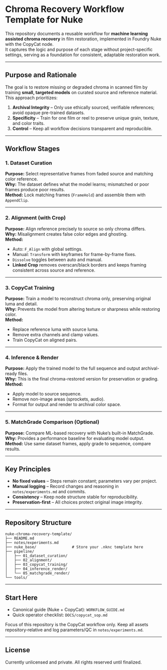 
# Chroma Recovery Workflow Template for Nuke

This repository documents a reusable workflow for **machine learning assisted chroma recovery** in film restoration, implemented in Foundry Nuke with the CopyCat node.  
It captures the logic and purpose of each stage without project-specific settings, serving as a foundation for consistent, adaptable restoration work.

---

## Purpose and Rationale

The goal is to restore missing or degraded chroma in scanned film by training **small, targeted models** on curated source and reference material.  
This approach prioritizes:

1. **Archival Integrity** – Only use ethically sourced, verifiable references; avoid opaque pre-trained datasets.  
2. **Specificity** – Train for one film or reel to preserve unique grain, texture, and color traits.  
3. **Control** – Keep all workflow decisions transparent and reproducible.

---

## Workflow Stages

### 1. Dataset Curation
**Purpose:** Select representative frames from faded source and matching color reference.  
**Why:** The dataset defines what the model learns; mismatched or poor frames produce poor results.  
**Method:** Lock matching frames (`FrameHold`) and assemble them with `AppendClip`.

---

### 2. Alignment (with Crop)
**Purpose:** Align reference precisely to source so only chroma differs.  
**Why:** Misalignment creates false color edges and ghosting.  
**Method:**  
- Auto: `F_Align` with global settings.  
- Manual: `Transform` with keyframes for frame-by-frame fixes.  
- `Dissolve` toggles between auto and manual.  
- **Linked Crop** removes overscan/black borders and keeps framing consistent across source and reference.

---

### 3. CopyCat Training
**Purpose:** Train a model to reconstruct chroma only, preserving original luma and detail.  
**Why:** Prevents the model from altering texture or sharpness while restoring color.  
**Method:**  
- Replace reference luma with source luma.  
- Remove extra channels and clamp values.  
- Train CopyCat on aligned pairs.

---

### 4. Inference & Render
**Purpose:** Apply the trained model to the full sequence and output archival-ready files.  
**Why:** This is the final chroma-restored version for preservation or grading.  
**Method:**  
- Apply model to source sequence.  
- Remove non-image areas (sprockets, audio).  
- Format for output and render to archival color space.

---

### 5. MatchGrade Comparison (Optional)
**Purpose:** Compare ML-based recovery with Nuke’s built-in MatchGrade.  
**Why:** Provides a performance baseline for evaluating model output.  
**Method:** Use same dataset frames, apply grade to sequence, compare results.

---

## Key Principles
- **No fixed values** – Steps remain constant; parameters vary per project.  
- **Manual logging** – Record changes and reasoning in `notes/experiments.md` and commits.  
- **Consistency** – Keep node structure stable for reproducibility.  
- **Preservation-first** – All choices protect original image integrity.

---

## Repository Structure
```
nuke-chroma-recovery-template/
├── README.md
├── notes/experiments.md
├── nuke_base/                # Store your .nknc template here
├── pipeline/
│   ├── 01_dataset_curation/
│   ├── 02_alignment/
│   ├── 03_copycat_training/
│   ├── 04_inference_render/
│   └── 05_matchgrade_render/
└── tools/
```

---

## Start Here
- Canonical guide (Nuke + CopyCat): `WORKFLOW_GUIDE.md`
- Quick operator checklist: `DOCS/copycat_sop.md`

Focus of this repository is the CopyCat workflow only. Keep all assets repository‑relative and log parameters/QC in `notes/experiments.md`.

---

## License
Currently unlicensed and private. All rights reserved until finalized.
